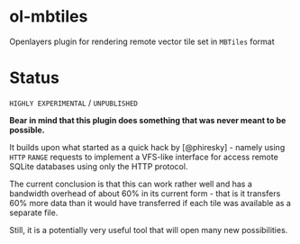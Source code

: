 # ol-mbtiles

Openlayers plugin for rendering remote vector tile set in `MBTiles` format

# Status

`HIGHLY EXPERIMENTAL` / `UNPUBLISHED`

**Bear in mind that this plugin does something that was never meant to be possible.**

It builds upon what started as a quick hack by [@phiresky] - namely using `HTTP` `RANGE` requests to implement a VFS-like interface for access remote SQLite databases using only the HTTP protocol.

The current conclusion is that this can work rather well and has a bandwidth overhead of about 60% in its current form - that is it transfers 60% more data than it would have transferred if each tile was available as a separate file.

Still, it is a potentially very useful tool that will open many new possibilities.
